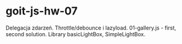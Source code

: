 # goit-js-hw-07
Delegacja zdarzeń. Throttle/debounce i lazyload.
01-gallery.js - first, second solution.
Library basicLightBox, SimpleLightBox.

